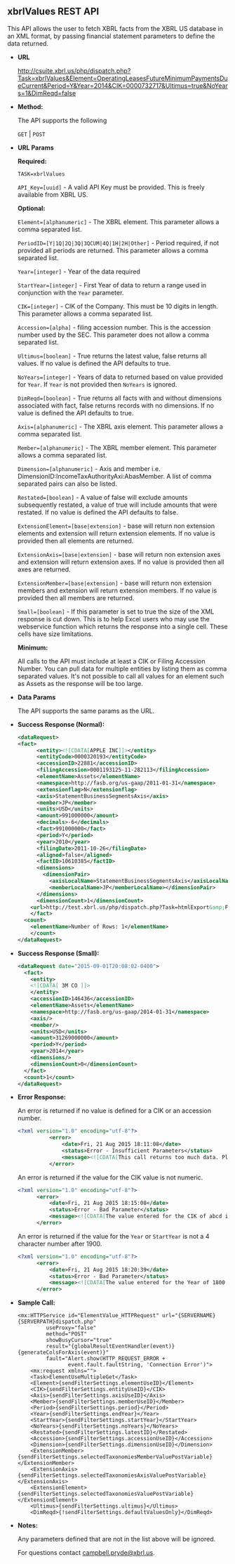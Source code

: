 
xbrlValues REST API
----
This API allows the user to fetch XBRL facts from the XBRL US database in an XML format, by passing financial statement parameters to define the data returned.

* **URL**

  <http://csuite.xbrl.us/php/dispatch.php?Task=xbrlValues&Element=OperatingLeasesFutureMinimumPaymentsDueCurrent&Period=Y&Year=2014&CIK=0000732717&Ultimus=true&NoYears=1&DimReqd=false>

* **Method:**

  The API supports the following

  `GET` | `POST`

*  **URL Params**

   **Required:**

   `TASK=xbrlValues`

   `API_Key=[uuid]` - A valid API Key must be provided. This is freely available from XBRL US.

   **Optional:**

   `Element=[alphanumeric]` - The XBRL element. This parameter allows a comma separated list.

   `PeriodID=[Y|1Q|2Q|3Q|3QCUM|4Q|1H|2H|Other]` - Period required, if not provided all periods are returned. This parameter allows a comma separated list.

   `Year=[integer]`     - Year of the data required

   `StartYear=[integer]`  - First Year of  data to return a range used in conjunction with the `Year` parameter.

   `CIK=[integer]`   - CIK of the Company. This must be 10 digits in length. This parameter allows a comma separated list.

    `Accession=[alpha]`   - filing accession number. This is the accession number used by the SEC. This parameter does not allow a comma separated list.

   `Ultimus=[boolean]`    - True returns the latest value, false returns all values. If no value is defined the API defaults to true.

   `NoYears=[integer]`  - Years of data to returned based on value provided for `Year`. If `Year` is not provided then `NoYears` is ignored.

   `DimReqd=[boolean]`    - True returns all facts with and without dimensions associated with fact, false returns records with no dimensions. If no value is defined the API defaults to true.

   `Axis=[alphanumeric]` - The XBRL axis element. This parameter allows a comma separated list.

   `Member=[alphanumeric]` - The XBRL member element. This parameter allows a comma separated list.

   `Dimension=[alphanumeric]` - Axis and member i.e. DimensionID:IncomeTaxAuthorityAxi:AbasMember. A list of comma separated pairs can also be listed.

   `Restated=[boolean]` - A value of false will exclude amounts subsequently restated, a value of true will include amounts that were restated. If no value is defined the API defaults to false.

   `ExtensionElement=[base|extension]` - base will return non extension elements and extension will return extension elements. If no value is provided then all elements are returned.

    `ExtensionAxis=[base|extension]` - base will return non extension axes and extension will return extension axes. If no value is provided then all axes are returned.

    `ExtensionMember=[base|extension]` - base will return non extension members and extension will return extension members. If no value is provided then all members are returned.

    `Small=[boolean]` - If this parameter is set to true the size of the XML response is cut down. This is to help Excel users who may use the webservice function which returns the response into a single cell. These cells have size limitations.

   **Minimum:**

   All calls to the API must include at least a CIK or Filing Accession Number.  You can pull data for multiple entities by listing them as comma separated values.  It's not possible to call all values for an element such as Assets as the response will be too large.



* **Data Params**

    The API supports the same params as the URL.

* **Success Response (Normal):**

    ```XML
    <dataRequest>
    <fact>
          <entity><![CDATA[APPLE INC]]></entity>
          <entityCode>0000320193</entityCode>
          <accessionID>22881</accessionID>
          <filingAccession>0001193125-11-282113</filingAccession>
          <elementName>Assets</elementName>
          <namespace>http://fasb.org/us-gaap/2011-01-31</namespace>
          <extensionflag>N</extensionflag>
          <axis>StatementBusinessSegmentsAxis</axis>
          <member>JP</member>
          <units>USD</units>
          <amount>991000000</amount>
          <decimals>-6</decimals>
          <fact>991000000</fact>
          <period>Y</period>
          <year>2010</year>
          <filingDate>2011-10-26</filingDate>
          <aligned>false</aligned>
          <factID>10610385</factID>
          <dimensions>
            <dimensionPair>
              <axisLocalName>StatementBusinessSegmentsAxis</axisLocalName>
              <memberLocalName>JP</memberLocalName></dimensionPair>
          </dimensions>
          <dimensionCount>1</dimensionCount>
        <url>http://test.xbrl.us/php/dispatch.php?Task=htmlExport&amp;FactID=10610385</url>
        </fact>
      <count>
        <elementName>Number of Rows: 1</elementName>
        </count>
    </dataRequest>
    ```

* **Success Response (Small):**

    ```XML
  <dataRequest date="2015-09-01T20:08:02-0400">
      <fact>
        <entity>
        <![CDATA[ 3M CO ]]>
        </entity>
        <accessionID>146436</accessionID>
        <elementName>Assets</elementName>
        <namespace>http://fasb.org/us-gaap/2014-01-31</namespace>
        <axis/>
        <member/>
        <units>USD</units>
        <amount>31269000000</amount>
        <period>Y</period>
        <year>2014</year>
        <dimensions/>
        <dimensionCount>0</dimensionCount>
      </fact>
      <count>1</count>
  </dataRequest>
    ```

* **Error Response:**

    An error is returned if no value is defined for a CIK or an accession number.

    ```XML
    <?xml version="1.0" encoding="utf-8"?>
              <error>
                  <date>Fri, 21 Aug 2015 18:11:08</date>
                  <status>Error - Insufficient Parameters</status>
                  <message><![CDATA[This call returns too much data. Please revise the attributes to include at least a CIK or Accession Number.]]></message>
              </error>
    ```
    An error is returned if the value for the CIK value is not numeric.

    ```XML
    <?xml version="1.0" encoding="utf-8"?>
          <error>
              <date>Fri, 21 Aug 2015 18:15:08</date>
              <status>Error - Bad Parameter</status>
              <message><![CDATA[The value entered for the CIK of abcd is not valid.]]></message>
          </error>
    ```

    An error is returned if the value for the `Year` or `StartYear` is not a 4 character number after 1900.

    ```XML
    <?xml version="1.0" encoding="utf-8"?>
          <error>
              <date>Fri, 21 Aug 2015 18:20:39</date>
              <status>Error - Bad Parameter</status>
              <message><![CDATA[The value entered for the Year of 1800 is not a valid year.]]></message>
          </error>
    ```



* **Sample Call:**

    ```
    <mx:HTTPService id="ElementValue_HTTPRequest" url="{SERVERNAME}{SERVERPATH}dispatch.php"
    		 useProxy="false"
    		 method="POST"  
    		 showBusyCursor="true"
    		 result="{globalResultEventHandler(event)}{generateColsForAxis(event)}"
    		 fault="Alert.show(HTTP_REQUEST_ERROR +
    		 		event.fault.faultString, 'Connection Error')">
        <mx:request xmlns="">
        <Task>ElementUseMultipleGet</Task>
        <Element>{sendFilterSettings.elementUseID}</Element>
        <CIK>{sendFilterSettings.entityUseID}</CIK>
        <Axis>{sendFilterSettings.axisUseID}</Axis>
        <Member>{sendFilterSettings.memberUseID}</Member>
        <Period>{sendFilterSettings.period}</Period>
        <Year>{sendFilterSettings.endYear}</Year>
        <StartYear>{sendFilterSettings.startYear}</StartYear>
        <NoYears>{sendFilterSettings.noYears}</NoYears>
        <Restated>{sendFilterSettings.latestID}</Restated>
        <Accession>{sendFilterSettings.accessionUseID}</Accession>
        <Dimension>{sendFilterSettings.dimensionUseID}</Dimension>
        <ExtensionMember>{sendFilterSettings.selectedTaxonomiesMemberValuePostVariable}</ExtensionMember>
        <ExtensionAxis>{sendFilterSettings.selectedTaxonomiesAxisValuePostVariable}</ExtensionAxis>
        <ExtensionElement>{sendFilterSettings.selectedTaxonomiesValuePostVariable}</ExtensionElement>
        <Ultimus>{sendFilterSettings.ultimus}</Ultimus>
        <DimReqd>{!sendFilterSettings.defaultValuesOnly}</DimReqd>

    ```

* **Notes:**

  Any parameters defined that are not in the list above will be ignored.

  For questions contact campbell.pryde@xbrl.us.
